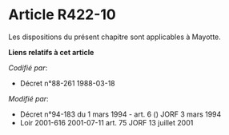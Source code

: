 # Article R422-10

Les dispositions du présent chapitre sont applicables à Mayotte.

**Liens relatifs à cet article**

_Codifié par_:

  - Décret n°88-261 1988-03-18

_Modifié par_:

  - Décret n°94-183 du 1 mars 1994 - art. 6 () JORF 3 mars 1994
  - Loir 2001-616 2001-07-11 art. 75 JORF 13 juillet 2001
